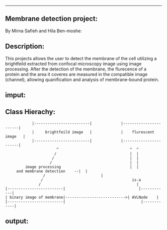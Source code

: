 ----------------------------
Membrane detection project:
----------------------------
By Mirna Safieh and Hila Ben-moshe:


Description: 
------------
This projects allows the user to detect the membrane of the cell utilizing a brightfeild extracted from confocal microscopy image using image processing.
After the detection of the membrane, the flurecence of a protein and the area it coveres are measured in the compatible image (channel), allowing  quanification and analysis 
of membrane-bound protein.

imput:
-------

Class Hierachy:
---------------

		        |-------------------------|             |-----------------------|
                |     brightfeild image   |             |    flurescent image   |
                |-------------------------|             |-----------------------|
                           ^                                ^  ^
                          /                                 |  |
                         /                                  |  |
                        /                                   |  |
             image processing                               |  |
         and membrane detection    --|  |
                     /                         |
                    /                                        is-a 
                   /                                           |
    |-------------------------|                                 |------------|
    | binary image of membrane|--------------------------->| AVLNode    |
    |-------------------------|                                  |------------|





output:
--------